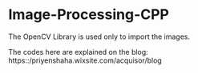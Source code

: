 # Image-Processing-CPP
The OpenCV Library is used only to import the images.

The codes here are explained on the blog: https::/priyenshaha.wixsite.com/acquisor/blog
